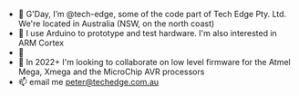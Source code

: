 - 👋 G'Day, I’m @tech-edge, some of the code part of Tech Edge Pty. Ltd. We're located in Australia (NSW, on the north coast)
- 👀 I use Arduino to prototype and test hardware. I'm also interested in ARM Cortex
- 🌱 
- 💞️ In 2022+ I'm looking to collaborate on low level firmware for the Atmel Mega, Xmega and the MicroChip AVR processors
- 📫 email me peter@techedge.com.au

<!---
tech-edge/tech-edge is a ✨ special ✨ repository because its `README.md` (this file) appears on your GitHub profile.
You can click the Preview link to take a look at your changes.
--->
